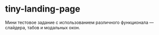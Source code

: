 # tiny-landing-page
Мини тестовое задание с использованием различного функционала — слайдера, табов и модальных окон. 
